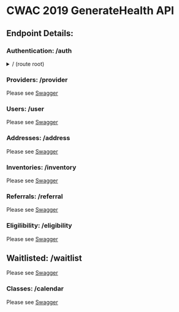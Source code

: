 # CWAC 2019 GenerateHealth API
## Endpoint Details:
<!-- 
### template
<details>
	<summary> / (route root)</summary>

- Authenticated Path
	- GET: 
		- Description: Retrieve all valid providers
		- Requires: Nothing
		- Accepts: Nothing
		- Returns: Array
	- POST:
		- Description: Add new provider
		- Requires: Object containing:
			- OPTIONAL:
		- Accepts: JSON body with above
		- Returns: Array
	- PUT: DISABLED
		- Description: 
		- Requires: Nothing
		- Accepts: Nothing
		- Returns: Nothing
</details>
-->

### Authentication: /auth
<details>
	<summary> / (route root)</summary>

- Authenticated Path
	- GET: DISABLED
		- Description:
		- Requires: Nothing
		- Accepts: Nothing
		- Returns: Nothing
	- POST:
		- Description: Submit login
		- Requires:
			- login
			- password
		- Accepts: JSON Object or Form Submission with above
		- Returns: 
			- Success Message
			- Token in auth header
	- PUT: DISABLED
		- Description: 
		- Requires: Nothing
		- Accepts: Nothing
		- Returns: Nothing
</details>

### Providers: /provider
Please see [Swagger](https://api.findyour.agency)

### Users: /user
Please see [Swagger](https://api.findyour.agency)

### Addresses: /address
Please see [Swagger](https://api.findyour.agency)

### Inventories: /inventory
Please see [Swagger](https://api.findyour.agency)

### Referrals: /referral
Please see [Swagger](https://api.findyour.agency)

### Eligilibility: /eligibility
Please see [Swagger](https://api.findyour.agency)

<!-- TODO -->
## Waitlisted: /waitlist
Please see [Swagger](https://api.findyour.agency)

### Classes: /calendar
Please see [Swagger](https://api.findyour.agency)